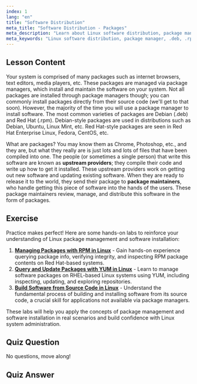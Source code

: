 ```yaml
---
index: 1
lang: "en"
title: "Software Distribution"
meta_title: "Software Distribution - Packages"
meta_description: "Learn about Linux software distribution, package managers, and package types like .deb and .rpm. Understand how software is managed on Linux systems."
meta_keywords: "Linux software distribution, package manager, .deb, .rpm, Linux packages, beginner Linux, Linux tutorial, software installation"
---
```


## Lesson Content

Your system is comprised of many packages such as internet browsers, text editors, media players, etc. These packages are managed via package managers, which install and maintain the software on your system. Not all packages are installed through package managers though; you can commonly install packages directly from their source code (we'll get to that soon). However, the majority of the time you will use a package manager to install software. The most common varieties of packages are Debian (.deb) and Red Hat (.rpm). Debian-style packages are used in distributions such as Debian, Ubuntu, Linux Mint, etc. Red Hat-style packages are seen in Red Hat Enterprise Linux, Fedora, CentOS, etc.

What are packages? You may know them as Chrome, Photoshop, etc., and they are, but what they really are is just lots and lots of files that have been compiled into one. The people (or sometimes a single person) that write this software are known as **upstream providers**; they compile their code and write up how to get it installed. These upstream providers work on getting out new software and updating existing software. When they are ready to release it to the world, they send their package to **package maintainers**, who handle getting this piece of software into the hands of the users. These package maintainers review, manage, and distribute this software in the form of packages.

## Exercise

Practice makes perfect! Here are some hands-on labs to reinforce your understanding of Linux package management and software installation:

1. **[Managing Packages with RPM in Linux](https://labex.io/labs/rhel-managing-packages-with-rpm-in-linux-590868)** - Gain hands-on experience querying package info, verifying integrity, and inspecting RPM package contents on Red Hat-based systems.
2. **[Query and Update Packages with YUM in Linux](https://labex.io/labs/rhel-query-and-update-packages-with-yum-in-linux-590869)** - Learn to manage software packages on RHEL-based Linux systems using YUM, including inspecting, updating, and exploring repositories.
3. **[Build Software from Source Code in Linux](https://labex.io/labs/comptia-build-software-from-source-code-in-linux-590853)** - Understand the fundamental process of building and installing software from its source code, a crucial skill for applications not available via package managers.

These labs will help you apply the concepts of package management and software installation in real scenarios and build confidence with Linux system administration.

## Quiz Question

No questions, move along!

## Quiz Answer
